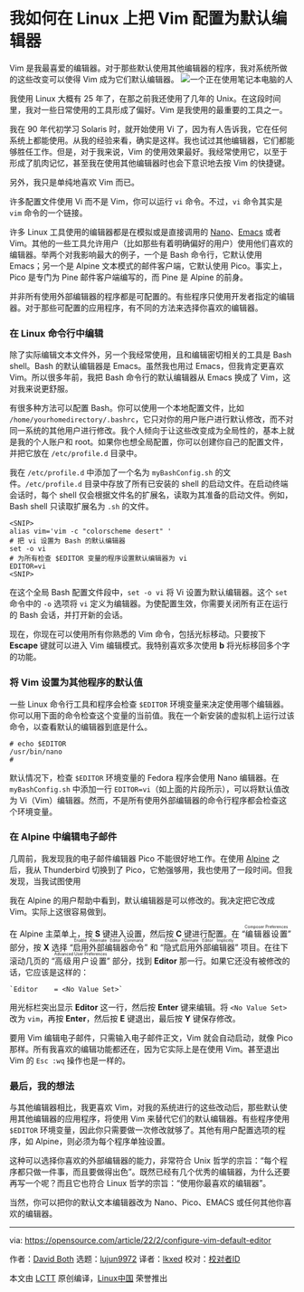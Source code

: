 [#]: subject: "How I configure Vim as my default editor on Linux"
[#]: via: "https://opensource.com/article/22/2/configure-vim-default-editor"
[#]: author: "David Both https://opensource.com/users/dboth"
[#]: collector: "lujun9972"
[#]: translator: "lkxed"
[#]: reviewer: " "
[#]: publisher: " "
[#]: url: " "

我如何在 Linux 上把 Vim 配置为默认编辑器
======
Vim 是我最喜爱的编辑器。对于那些默认使用其他编辑器的程序，我对系统所做的这些改变可以使得 Vim 成为它们默认编辑器。
![一个正在使用笔记本电脑的人][1]

我使用 Linux 大概有 25 年了，在那之前我还使用了几年的 Unix。在这段时间里，我对一些日常使用的工具形成了偏好。Vim 是我使用的最重要的工具之一。

我在 90 年代初学习 Solaris 时，就开始使用 Vi 了，因为有人告诉我，它在任何系统上都能使用。从我的经验来看，确实是这样。我也试过其他编辑器，它们都能够胜任工作。但是，对于我来说，Vim 的使用效果最好。我经常使用它，以至于形成了肌肉记忆，甚至我在使用其他编辑器时也会下意识地去按 Vim 的快捷键。

另外，我只是单纯地喜欢 Vim 而已。

许多配置文件使用 Vi 而不是 Vim，你可以运行 `vi` 命令。不过，`vi` 命令其实是 `vim` 命令的一个链接。

许多 Linux 工具使用的编辑器都是在模拟或是直接调用的 [Nano][2]、[Emacs][3] 或者 Vim。其他的一些工具允许用户（比如那些有着明确偏好的用户）使用他们喜欢的编辑器。举两个对我影响最大的例子，一个是 Bash 命令行，它默认使用 Emacs；另一个是 Alpine 文本模式的邮件客户端，它默认使用 Pico。事实上，Pico 是专门为 Pine 邮件客户端编写的，而 Pine 是 Alpine 的前身。

并非所有使用外部编辑器的程序都是可配置的。有些程序只使用开发者指定的编辑器。对于那些可配置的应用程序，有不同的方法来选择你喜欢的编辑器。

### 在 Linux 命令行中编辑

除了实际编辑文本文件外，另一个我经常使用，且和编辑密切相关的工具是 Bash shell。Bash 的默认编辑器是 Emacs。虽然我也用过 Emacs，但我肯定更喜欢 Vim。所以很多年前，我把 Bash 命令行的默认编辑器从 Emacs 换成了 Vim，这对我来说更舒服。

有很多种方法可以配置 Bash。你可以使用一个本地配置文件，比如 `/home/yourhomedirectory/.bashrc`，它只对你的用户账户进行默认修改，而不对同一系统的其他用户进行修改。我个人倾向于让这些改变成为全局性的，基本上就是我的个人账户和 root。如果你也想全局配置，你可以创建你自己的配置文件，并把它放在 `/etc/profile.d` 目录中。

我在 `/etc/profile.d` 中添加了一个名为 `myBashConfig.sh` 的文件。`/etc/profile.d` 目录中存放了所有已安装的 shell 的启动文件。在启动终端会话时，每个 shell 仅会根据文件名的扩展名，读取为其准备的启动文件。例如，Bash shell 只读取扩展名为 `.sh` 的文件。

```shell
<SNIP>
alias vim='vim -c "colorscheme desert" '
# 把 vi 设置为 Bash 的默认编辑器
set -o vi
# 为所有检查 $EDITOR 变量的程序设置默认编辑器为 vi
EDITOR=vi
<SNIP>
```

在这个全局 Bash 配置文件段中，`set -o vi` 将 Vi 设置为默认编辑器。这个 `set` 命令中的 `-o` 选项将 `vi` 定义为编辑器。为使配置生效，你需要关闭所有正在运行的 Bash 会话，并打开新的会话。

现在，你现在可以使用所有你熟悉的 Vim 命令，包括光标移动。只要按下 **Escape** 键就可以进入 Vim 编辑模式。我特别喜欢多次使用 **b** 将光标移回多个字的功能。

### 将 Vim 设置为其他程序的默认值

一些 Linux 命令行工具和程序会检查 `$EDITOR` 环境变量来决定使用哪个编辑器。你可以用下面的命令检查这个变量的当前值。我在一个新安装的虚拟机上运行过该命令，以查看默认的编辑器到底是什么。

```shell
# echo $EDITOR
/usr/bin/nano
#
```

默认情况下，检查 `$EDITOR` 环境变量的 Fedora 程序会使用 Nano 编辑器。在 `myBashConfig.sh` 中添加一行 `EDITOR=vi`（如上面的片段所示），可以将默认值改为 Vi（Vim）编辑器。然而，不是所有使用外部编辑器的命令行程序都会检查这个环境变量。

### 在 Alpine 中编辑电子邮件

几周前，我发现我的电子邮件编辑器 Pico 不能很好地工作。在使用 [Alpine][4] 之后，我从 Thunderbird 切换到了 Pico，它勉强够用，我也使用了一段时间。但我发现，当我试图使用 

我在 Alpine 的用户帮助中看到，默认编辑器是可以修改的。我决定把它改成 Vim。实际上这很容易做到。

在 Alpine 主菜单上，按 **S** 键进入设置，然后按 **C** 键进行配置。在 “<ruby>编辑器设置<rt>Composer Preferences</rt></ruby>” 部分，按 **X** 选择 “<ruby>启用外部编辑器命令<rt>Enable Alternate Editor Command</rt></ruby>” 和 “<ruby>隐式启用外部编辑器<rt>Enable Alternate Editor Implicitly</rt></ruby>” 项目。在往下滚动几页的 “<ruby>高级用户设置<rt>Advanced User Preferences</rt></ruby>” 部分，找到 **Editor** 那一行。如果它还没有被修改的话，它应该是这样的：

```shell
`Editor    = <No Value Set>`
```

用光标栏突出显示 **Editor** 这一行，然后按 **Enter** 键来编辑。将 `<No Value Set>` 改为 `vim`，再按 **Enter**，然后按 **E** 键退出，最后按 **Y** 键保存修改。

要用 Vim 编辑电子邮件，只需输入电子邮件正文，Vim 就会自动启动，就像 Pico 那样。所有我喜欢的编辑功能都还在，因为它实际上是在使用 Vim。甚至退出 Vim 的 `Esc :wq` 操作也是一样的。
### 最后，我的想法

与其他编辑器相比，我更喜欢 Vim，对我的系统进行的这些改动后，那些默认使用其他编辑器的应用程序，将使用 Vim 来替代它们的默认编辑器。有些程序使用 `$EDITOR` 环境变量，因此你只需要做一次修改就够了。其他有用户配置选项的程序，如 Alpine，则必须为每个程序单独设置。

这种可以选择你喜欢的外部编辑器的能力，非常符合 Unix 哲学的宗旨：“每个程序都只做一件事，而且要做得出色”。既然已经有几个优秀的编辑器，为什么还要再写一个呢？而且它也符合 Linux 哲学的宗旨：“使用你最喜欢的编辑器”。

当然，你可以把你的默认文本编辑器改为 Nano、Pico、EMACS 或任何其他你喜欢的编辑器。

--------------------------------------------------------------------------------

via: https://opensource.com/article/22/2/configure-vim-default-editor

作者：[David Both][a]
选题：[lujun9972][b]
译者：[lkxed](https://github.com/lkxed)
校对：[校对者ID](https://github.com/校对者ID)

本文由 [LCTT](https://github.com/LCTT/TranslateProject) 原创编译，[Linux中国](https://linux.cn/) 荣誉推出

[a]: https://opensource.com/users/dboth
[b]: https://github.com/lujun9972
[1]: https://opensource.com/sites/default/files/styles/image-full-size/public/lead-images/laptop_screen_desk_work_chat_text.png?itok=UXqIDRDD (Person using a laptop)
[2]: https://opensource.com/article/20/12/gnu-nano
[3]: https://opensource.com/tags/emacs
[4]: https://opensource.com/article/21/5/alpine-linux-email
